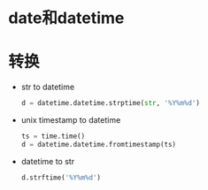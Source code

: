 # date和datetime

# 转换

* str to datetime

    ```python
    d = datetime.datetime.strptime(str, '%Y%m%d')
    ```

* unix timestamp to datetime

    ```python
    ts = time.time()
    d = datetime.datetime.fromtimestamp(ts)
    ```

* datetime to str

    ```python
    d.strftime('%Y%m%d')
    ```

